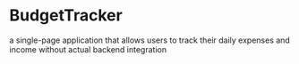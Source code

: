 # BudgetTracker
a single-page application that allows users to track their daily expenses and income without actual backend integration
